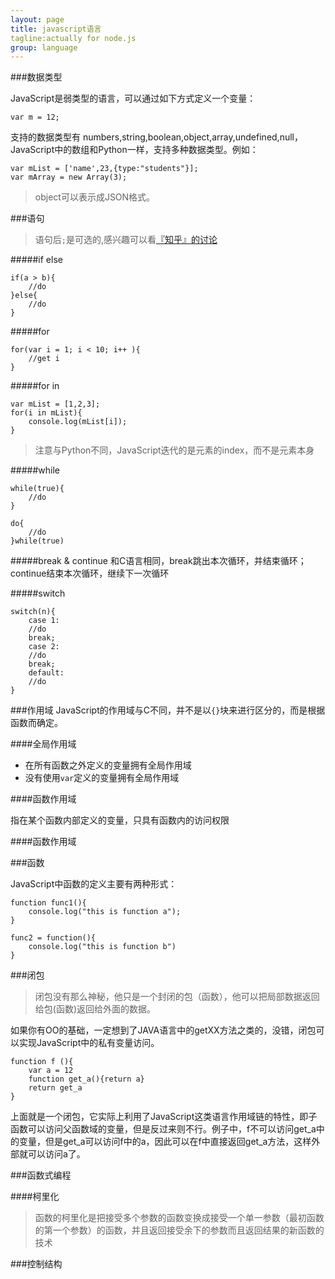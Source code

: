 ```yaml
---
layout: page
title: javascript语言
tagline:actually for node.js
group: language
---
```


###数据类型


JavaScript是弱类型的语言，可以通过如下方式定义一个变量：

    var m = 12;

支持的数据类型有 numbers,string,boolean,object,array,undefined,null，JavaScript中的数组和Python一样，支持多种数据类型。例如：

    var mList = ['name',23,{type:"students"}];
    var mArray = new Array(3);
    

> object可以表示成JSON格式。

###语句
> 语句后`;`是可选的,感兴趣可以看[『知乎』的讨论](http://www.zhihu.com/question/20298345)

#####if else

    if(a > b){
        //do
    }else{
        //do
    }
    
#####for

    for(var i = 1; i < 10; i++ ){
        //get i
    }
    
#####for in

    var mList = [1,2,3];
    for(i in mList){
        console.log(mList[i]);
    }
> 注意与Python不同，JavaScript迭代的是元素的index，而不是元素本身

#####while
    
    while(true){
        //do
    }
    
    do{
        //do
    }while(true)
    
#####break & continue
和C语言相同，break跳出本次循环，并结束循环；continue结束本次循环，继续下一次循环

#####switch
    
    switch(n){
        case 1:
        //do
        break;
        case 2:
        //do
        break;
        default:
        //do
    }
###作用域
JavaScript的作用域与C不同，并不是以`{}`块来进行区分的，而是根据函数而确定。

####全局作用域

+ 在所有函数之外定义的变量拥有全局作用域
+ 没有使用`var`定义的变量拥有全局作用域

####函数作用域

指在某个函数内部定义的变量，只具有函数内的访问权限


####函数作用域

###函数

JavaScript中函数的定义主要有两种形式：

    function func1(){
	    console.log("this is function a");
    }

    func2 = function(){
	    console.log("this is function b")
    }
    
###闭包

>闭包没有那么神秘，他只是一个封闭的包（函数），他可以把局部数据返回给包(函数)返回给外面的数据。

如果你有OO的基础，一定想到了JAVA语言中的getXX方法之类的，没错，闭包可以实现JavaScript中的私有变量访问。

    function f (){
	    var a = 12
	    function get_a(){return a}
	    return get_a
    }

上面就是一个闭包，它实际上利用了JavaScript这类语言作用域链的特性，即子函数可以访问父函数域的变量，但是反过来则不行。例子中，f不可以访问get_a中的变量，但是get_a可以访问f中的a，因此可以在f中直接返回get_a方法，这样外部就可以访问a了。

###函数式编程

####柯里化

>函数的柯里化是把接受多个参数的函数变换成接受一个单一参数（最初函数的第一个参数）的函数，并且返回接受余下的参数而且返回结果的新函数的技术

###控制结构

